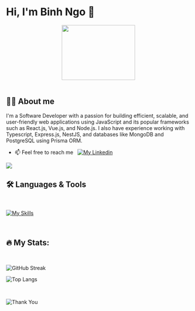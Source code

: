 # Hi, I'm Binh Ngo 👋

<div align="center"><img src="https://camo.githubusercontent.com/63371d36886ee658f5a97401f393e1ab1684b2fd3de674b8f5efc7d410b2a3d0/68747470733a2f2f6d656469612e67697068792e636f6d2f6d656469612f57556c706c634d704f43456d5447427442572f67697068792e676966" width="200" height="150"></img></div>

<br />

## :male_detective: About me

I'm a Software Developer with a passion for building efficient, scalable, and user-friendly web applications using JavaScript and its popular frameworks such as React.js, Vue.js, and Node.js. I also have experience working with Typescript, Express.js, NestJS, and databases like MongoDB and PostgreSQL using Prisma ORM.

- 📫 Feel free to reach me &nbsp; [![My Linkedin](https://img.shields.io/badge/LinkedIn-0077B5?style=for-the-badge&logo=linkedin&logoColor=white)](https://www.linkedin.com/in/binhngo1005/)

<a href="https://skillicons.dev">
    <img src="[https://skillicons.dev/icons?i=linkedin](https://img.shields.io/badge/LinkedIn-0077B5?style=for-the-badge&logo=linkedin&logoColor=white)" />
  </a>

## :hammer_and_wrench: Languages & Tools
<br />

[![My Skills](https://skillicons.dev/icons?i=js,ts,react,redux,vue,prisma,nodejs,expressjs,nestjs,mongodb,postgresql,mysql,aws)](https://skillicons.dev)

<br />

## :fire: My Stats:
<br />

![GitHub Streak](http://github-readme-streak-stats.herokuapp.com?user=ngobinh105&theme=vue-dark)

![Top Langs](https://github-readme-stats.vercel.app/api/top-langs/?username=ngobinh105&layout=compact&theme=dark)

<br />

![Thank You](https://raw.githubusercontent.com/trinib/trinib/a5f17399d881c5651a89bfe4a621014b08346cf0/images/marquee.svg)
